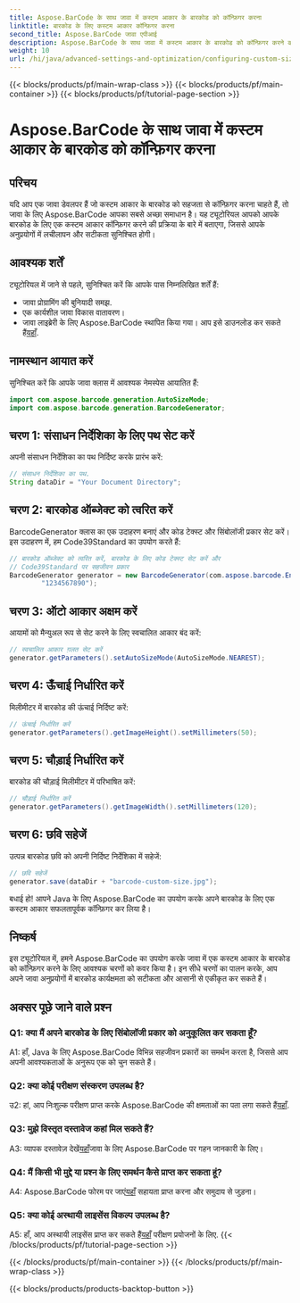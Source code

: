 ```yaml
---
title: Aspose.BarCode के साथ जावा में कस्टम आकार के बारकोड को कॉन्फ़िगर करना
linktitle: बारकोड के लिए कस्टम आकार कॉन्फ़िगर करना
second_title: Aspose.BarCode जावा एपीआई
description: Aspose.BarCode के साथ जावा में कस्टम आकार के बारकोड को कॉन्फ़िगर करने की सरलता का अन्वेषण करें। सटीक कॉन्फ़िगरेशन के लिए हमारे चरण-दर-चरण ट्यूटोरियल का पालन करें।
weight: 10
url: /hi/java/advanced-settings-and-optimization/configuring-custom-size-barcode/
---
```


{{< blocks/products/pf/main-wrap-class >}}
{{< blocks/products/pf/main-container >}}
{{< blocks/products/pf/tutorial-page-section >}}

# Aspose.BarCode के साथ जावा में कस्टम आकार के बारकोड को कॉन्फ़िगर करना

## परिचय

यदि आप एक जावा डेवलपर हैं जो कस्टम आकार के बारकोड को सहजता से कॉन्फ़िगर करना चाहते हैं, तो जावा के लिए Aspose.BarCode आपका सबसे अच्छा समाधान है। यह ट्यूटोरियल आपको आपके बारकोड के लिए एक कस्टम आकार कॉन्फ़िगर करने की प्रक्रिया के बारे में बताएगा, जिससे आपके अनुप्रयोगों में लचीलापन और सटीकता सुनिश्चित होगी।

## आवश्यक शर्तें

ट्यूटोरियल में जाने से पहले, सुनिश्चित करें कि आपके पास निम्नलिखित शर्तें हैं:

- जावा प्रोग्रामिंग की बुनियादी समझ.
- एक कार्यशील जावा विकास वातावरण।
-  जावा लाइब्रेरी के लिए Aspose.BarCode स्थापित किया गया। आप इसे डाउनलोड कर सकते हैं[यहाँ](https://releases.aspose.com/barcode/java/).

## नामस्थान आयात करें

सुनिश्चित करें कि आपके जावा क्लास में आवश्यक नेमस्पेस आयातित हैं:

```java
import com.aspose.barcode.generation.AutoSizeMode;
import com.aspose.barcode.generation.BarcodeGenerator;

```

## चरण 1: संसाधन निर्देशिका के लिए पथ सेट करें

अपनी संसाधन निर्देशिका का पथ निर्दिष्ट करके प्रारंभ करें:

```java
// संसाधन निर्देशिका का पथ.
String dataDir = "Your Document Directory";
```

## चरण 2: बारकोड ऑब्जेक्ट को त्वरित करें

BarcodeGenerator क्लास का एक उदाहरण बनाएं और कोड टेक्स्ट और सिंबोलॉजी प्रकार सेट करें। इस उदाहरण में, हम Code39Standard का उपयोग करते हैं:

```java
// बारकोड ऑब्जेक्ट को त्वरित करें, बारकोड के लिए कोड टेक्स्ट सेट करें और
// Code39Standard पर सहजीवन प्रकार
BarcodeGenerator generator = new BarcodeGenerator(com.aspose.barcode.EncodeTypes.CODE_39_STANDARD,
		"1234567890");
```

## चरण 3: ऑटो आकार अक्षम करें

आयामों को मैन्युअल रूप से सेट करने के लिए स्वचालित आकार बंद करें:

```java
// स्वचालित आकार ग़लत सेट करें
generator.getParameters().setAutoSizeMode(AutoSizeMode.NEAREST);
```

## चरण 4: ऊँचाई निर्धारित करें

मिलीमीटर में बारकोड की ऊंचाई निर्दिष्ट करें:

```java
// ऊंचाई निर्धारित करें
generator.getParameters().getImageHeight().setMillimeters(50);
```

## चरण 5: चौड़ाई निर्धारित करें

बारकोड की चौड़ाई मिलीमीटर में परिभाषित करें:

```java
// चौड़ाई निर्धारित करें
generator.getParameters().getImageWidth().setMillimeters(120);
```

## चरण 6: छवि सहेजें

उत्पन्न बारकोड छवि को अपनी निर्दिष्ट निर्देशिका में सहेजें:

```java
// छवि सहेजें
generator.save(dataDir + "barcode-custom-size.jpg");
```

बधाई हो! आपने Java के लिए Aspose.BarCode का उपयोग करके अपने बारकोड के लिए एक कस्टम आकार सफलतापूर्वक कॉन्फ़िगर कर लिया है।

## निष्कर्ष

इस ट्यूटोरियल में, हमने Aspose.BarCode का उपयोग करके जावा में एक कस्टम आकार के बारकोड को कॉन्फ़िगर करने के लिए आवश्यक चरणों को कवर किया है। इन सीधे चरणों का पालन करके, आप अपने जावा अनुप्रयोगों में बारकोड कार्यक्षमता को सटीकता और आसानी से एकीकृत कर सकते हैं।

## अक्सर पूछे जाने वाले प्रश्न

### Q1: क्या मैं अपने बारकोड के लिए सिंबोलॉजी प्रकार को अनुकूलित कर सकता हूँ?

A1: हाँ, Java के लिए Aspose.BarCode विभिन्न सहजीवन प्रकारों का समर्थन करता है, जिससे आप अपनी आवश्यकताओं के अनुरूप एक को चुन सकते हैं।

### Q2: क्या कोई परीक्षण संस्करण उपलब्ध है?

 उ2: हां, आप निःशुल्क परीक्षण प्राप्त करके Aspose.BarCode की क्षमताओं का पता लगा सकते हैं[यहाँ](https://releases.aspose.com/).

### Q3: मुझे विस्तृत दस्तावेज कहां मिल सकते हैं?

 A3: व्यापक दस्तावेज़ देखें[यहाँ](https://reference.aspose.com/barcode/java/)जावा के लिए Aspose.BarCode पर गहन जानकारी के लिए।

### Q4: मैं किसी भी मुद्दे या प्रश्न के लिए समर्थन कैसे प्राप्त कर सकता हूं?

 A4: Aspose.BarCode फोरम पर जाएं[यहाँ](https://forum.aspose.com/c/barcode/13) सहायता प्राप्त करना और समुदाय से जुड़ना।

### Q5: क्या कोई अस्थायी लाइसेंस विकल्प उपलब्ध है?

 A5: हाँ, आप अस्थायी लाइसेंस प्राप्त कर सकते हैं[यहाँ](https://purchase.aspose.com/temporary-license/) परीक्षण प्रयोजनों के लिए.
{{< /blocks/products/pf/tutorial-page-section >}}

{{< /blocks/products/pf/main-container >}}
{{< /blocks/products/pf/main-wrap-class >}}

{{< blocks/products/products-backtop-button >}}
